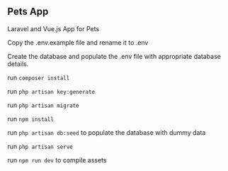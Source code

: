 ## Pets App

Laravel and Vue.js App for Pets

Copy the .env.example file and rename it to .env

Create the database and populate the .env file with appropriate database details.

run `composer install`

run `php artisan key:generate`

run `php artisan migrate`

run `npm install`

run `php artisan db:seed` to populate the database with dummy data

run `php artisan serve`

run `npm run dev` to compile assets
